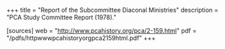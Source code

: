 +++
title = "Report of the Subcommittee Diaconal Ministries"
description = "PCA Study Committee Report (1978)."

[sources]
web = "http://www.pcahistory.org/pca/2-159.html"
pdf = "/pdfs/httpwwwpcahistoryorgpca2159html.pdf"
+++

